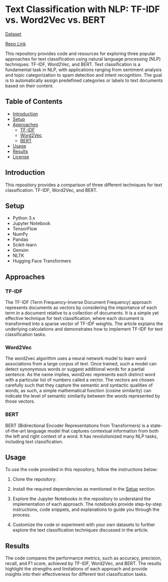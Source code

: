 # Text Classification with NLP: TF-IDF vs. Word2Vec vs. BERT

[Dataset](https://www.kaggle.com/datasets/rmisra/news-category-dataset)

[Repo Link](https://github.com/Legolas2215/News_Category_Classification.git)

This repository provides code and resources for exploring three popular approaches for text classification using natural language processing (NLP) techniques: TF-IDF, Word2Vec, and BERT.
Text classification is a fundamental task in NLP, with applications ranging from sentiment analysis and topic categorization to spam detection and intent recognition. The goal is to automatically assign predefined categories or labels to text documents based on their content.

## Table of Contents

- [Introduction](#introduction)
- [Setup](#setup)
- [Approaches](#approaches)
  - [TF-IDF](#tf-idf)
  - [Word2Vec](#word2vec)
  - [BERT](#bert)
- [Usage](#usage)
- [Results](#results)
- [License](#license)

## Introduction

This repository provides a comparison of three different techniques for text classification: TF-IDF, Word2Vec, and BERT. 

## Setup
- Python 3.x
- Jupyter Notebook
- TensorFlow
- NumPy
- Pandas
- Scikit-learn
- Gensim
- NLTK
- Hugging Face Transformers
  
## Approaches

### TF-IDF

The TF-IDF (Term Frequency-Inverse Document Frequency) approach represents documents as vectors by considering the importance of each term in a document relative to a collection of documents. It is a simple yet effective technique for text classification, where each document is transformed into a sparse vector of TF-IDF weights. The article explains the underlying calculations and demonstrates how to implement TF-IDF for text classification tasks.

### Word2Vec

The word2vec algorithm uses a neural network model to learn word associations from a large corpus of text. Once trained, such a model can detect synonymous words or suggest additional words for a partial sentence. As the name implies, word2vec represents each distinct word with a particular list of numbers called a vector. The vectors are chosen carefully such that they capture the semantic and syntactic qualities of words; as such, a simple mathematical function (cosine similarity) can indicate the level of semantic similarity between the words represented by those vectors.

### BERT

BERT (Bidirectional Encoder Representations from Transformers) is a state-of-the-art language model that captures contextual information from both the left and right context of a word. It has revolutionized many NLP tasks, including text classification.

## Usage

To use the code provided in this repository, follow the instructions below:

1. Clone the repository:

2. Install the required dependencies as mentioned in the [Setup](#setup) section.

3. Explore the Jupyter Notebooks in the repository to understand the implementation of each approach. The notebooks provide step-by-step instructions, code snippets, and explanations to guide you through the process.

4. Customize the code or experiment with your own datasets to further explore the text classification techniques discussed in the article.

## Results

The code compares the performance metrics, such as accuracy, precision, recall, and F1 score, achieved by TF-IDF, Word2Vec, and BERT. The results highlight the strengths and limitations of each approach and provide insights into their effectiveness for different text classification tasks.



